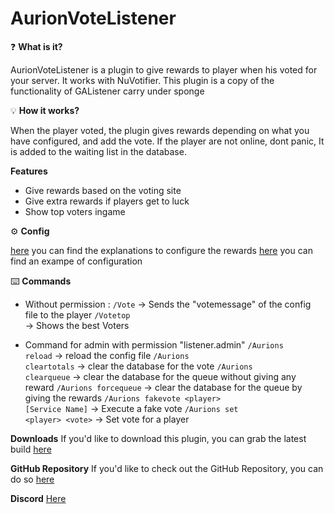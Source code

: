 # AurionVoteListener

❓ **What is it?**

AurionVoteListener is a plugin to give rewards to player when his voted for your server. It works with NuVotifier. This plugin is a copy of the functionality of GAListener carry under sponge


💡 **How it works?**

When the player voted, the plugin gives rewards depending on what you have configured, and add the vote. If the player are not online, dont panic, It is added to the waiting list in the database.

**Features**

* Give rewards based on the voting site
* Give extra rewards if players get to luck
* Show top voters ingame

⚙️ **Config**

[here](https://github.com/Mineaurion/AurionVoteListener/blob/master/configuration.md) you can find the explanations to configure the rewards
[here](https://github.com/Mineaurion/AurionVoteListener/blob/master/example) you can find an exampe of configuration

⌨️ **Commands**

* Without permission :
<code>/Vote</code> -> Sends the "votemessage" of the config file to the player
<code>/Votetop </code>-> Shows the best Voters

* Command for admin with permission "listener.admin"
<code>/Aurions reload</code> -> reload the config file
<code>/Aurions cleartotals</code> -> clear the database for the vote
<code>/Aurions clearqueue</code> ->  clear the database for the queue without giving any reward
<code>/Aurions forcequeue</code> -> clear the database for the queue by giving the rewards
<code>/Aurions fakevote &lt;player&gt; [Service Name]</code> -> Execute a fake vote
<code>/Aurions set &lt;player&gt; &lt;vote&gt;</code> -> Set vote for a player

**Downloads**
If you'd like to download this plugin, you can grab the latest build [here](https://github.com/Mineaurion/AurionVoteListener/releases)

**GitHub Repository**
If you'd like to check out the GitHub Repository, you can do so [here](https://github.com/Mineaurion/AurionVoteListener)

**Discord**
[Here](https://discord.gg/Zn4ZbP9)

